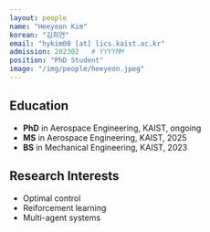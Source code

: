 ```yaml
---
layout: people
name: "Heeyeon Kim"
korean: "김희연"
email: "hykim00 [at] lics.kaist.ac.kr"
admission: 202302   # YYYYMM
position: "PhD Student"
image: "/img/people/heeyeon.jpeg"
---
```


## Education

- **PhD** in Aerospace Engineering, KAIST, ongoing
- **MS** in Aerospace Engineering, KAIST, 2025
- **BS** in Mechanical Engineering, KAIST, 2023

## Research Interests

- Optimal control
- Reiforcement learning
- Multi-agent systems
